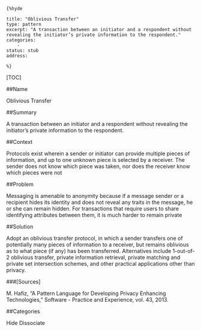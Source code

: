    {%hyde

    title: "Oblivious Transfer"
    type: pattern
    excerpt: "A transaction between an initiator and a respondent without revealing the initiator’s private information to the respondent."
    categories:
        - 
    status: stub
    address:

    %}

[TOC]


##Name
<!--Primary name the pattern is known by.-->

Oblivious Transfer

<!--###[Also Known As]-->
<!-- All other names the pattern is known by.-->



##Summary
<!-- One short paragraph summarising the pattern.-->

A transaction between an initiator and a respondent without revealing the initiator’s private information to the respondent.

##Context
<!-- The situations in which the pattern may apply.-->

Protocols exist wherein a sender or initiator can provide multiple pieces of information, and up to one unknown piece is selected by a receiver. The sender does not know which piece was taken, nor does the receiver know which pieces were not

##Problem
<!-- The problem a pattern addresses, including a list of forces describing why a problem might be difficult to solve.-->

Messaging is amenable to anonymity because if a message sender or a recipient hides its identity and does not reveal any traits in the message, he or she can remain hidden. For transactions that require users to share identifying attributes between them, it is much harder to remain private

##Solution
<!-- A concise description of how the pattern addresses the problem.-->

Adopt an oblivious transfer protocol, in which a sender transfers one of potentially many pieces of information to a receiver, but remains oblivious as to what piece (if any) has been transferred. Alternatives include 1-out-of-2 oblivious transfer, private information retrieval, private matching and private set intersection schemes, and other practical applications other than privacy.

<!--###[Structure]-->
<!--A detailed specification of the structural aspects of the pattern. A class diagram if applicable.-->



<!--###[Implementation]-->
<!--Guidelines for implementing the pattern; code fragments; suggested PETS; policy fragments.-->



<!--##Consequences-->
<!--The advantages (benefits) and disadvantages (liabilities) of applying the pattern.-->



<!--###[Constraints]-->
<!-- limitations as a consequence of applying the pattern.-->



<!--##Examples-->
<!--Motivational example to see how the pattern is applied.-->



<!--###[Known Uses]-->
<!-- Pointers to various applications of the pattern.-->



<!--##See Also-->
<!-- Any pointers to relevant information, not contained in the subfields below.-->



<!--###[Related Patterns]-->
<!-- Supporting and conflicting patterns-->



###[Sources]
<!-- References to the original source of the pattern.-->

M. Hafiz, “A Pattern Language for Developing Privacy Enhancing Technologies,” Software - Practice and Experience, vol. 43, 2013.

<!--##General Comments-->
<!-- Separate discussion on the pattern.-->



##Categories
<!-- Placeholder for future agreed upon categories as per collaboration's evaluation.-->
Hide
Dissociate

<!--##Tags-->
<!-- User definable descriptors for additional correlation.-->




